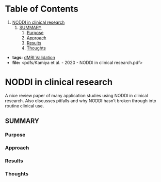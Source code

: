 
# Table of Contents

1.  [NODDI in clinical research](#Kamiya2020)
    1.  [SUMMARY](#orgfe1504c)
        1.  [Purpose](#org2511cb8)
        2.  [Approach](#org20e0333)
        3.  [Results](#org54abf80)
        4.  [Thoughts](#org116023e)

-   **tags:** [dMRI Validation](20201019-dmri_validation.md)
-   **file:** <pdfs/Kamiya et al. - 2020 - NODDI in clinical research.pdf>


<a id="Kamiya2020"></a>

# NODDI in clinical research

A nice review paper of many application studies using NODDI in clinical research. Also discusses pitfalls and why NODDI hasn&rsquo;t broken through into routine clinical use.


<a id="orgfe1504c"></a>

## SUMMARY


<a id="org2511cb8"></a>

### Purpose


<a id="org20e0333"></a>

### Approach


<a id="org54abf80"></a>

### Results


<a id="org116023e"></a>

### Thoughts

